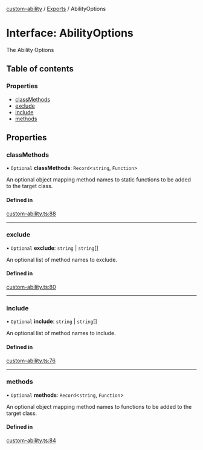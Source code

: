 [custom-ability](../README.md) / [Exports](../modules.md) / AbilityOptions

# Interface: AbilityOptions

The Ability Options

## Table of contents

### Properties

- [classMethods](AbilityOptions.md#classmethods)
- [exclude](AbilityOptions.md#exclude)
- [include](AbilityOptions.md#include)
- [methods](AbilityOptions.md#methods)

## Properties

### classMethods

• `Optional` **classMethods**: `Record`<`string`, `Function`\>

An optional object mapping method names to static functions to be added to the target class.

#### Defined in

[custom-ability.ts:88](https://github.com/snowyu/custom-ability.js/blob/4e56448/src/custom-ability.ts#L88)

___

### exclude

• `Optional` **exclude**: `string` \| `string`[]

An optional list of method names to exclude.

#### Defined in

[custom-ability.ts:80](https://github.com/snowyu/custom-ability.js/blob/4e56448/src/custom-ability.ts#L80)

___

### include

• `Optional` **include**: `string` \| `string`[]

An optional list of method names to include.

#### Defined in

[custom-ability.ts:76](https://github.com/snowyu/custom-ability.js/blob/4e56448/src/custom-ability.ts#L76)

___

### methods

• `Optional` **methods**: `Record`<`string`, `Function`\>

An optional object mapping method names to functions to be added to the target class.

#### Defined in

[custom-ability.ts:84](https://github.com/snowyu/custom-ability.js/blob/4e56448/src/custom-ability.ts#L84)
